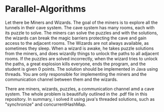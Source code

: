 # Parallel-Algorithms

Let there be Miners and Wizards. The goal of the miners is to explore all the tunnels in their cave system.
The cave system has many rooms, each with its puzzle to solve. The miners can solve the puzzles and with
the solutions, the wizards can break the magic barriers protecting the cave and gain access to the adjacent
rooms.
The Wizards are not always available, as sometimes they sleep. When a wizard is awake, he takes puzzle
solutions from the miners, and does wizardly things to unlock the paths to all adjacent rooms. If the puzzles
are solved incorrectly, when the wizard tries to unlock the paths, a great explosion kills everyone, ends the
program, and the student is given 0 points.
The solution should be implemented in Java using threads. You are only responsible for implementing the
miners and the communication channel between them and the wizards.

There are miners, wizards, puzzles, a communication channel amd a cave system. The whole problem is beautifully outlined in the .pdf file in this repository. In summary, i solved it using java's threaded solutions, such as "synchronize" and concurrentHashMap.
